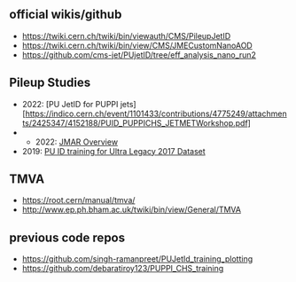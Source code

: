 ## official wikis/github
- https://twiki.cern.ch/twiki/bin/viewauth/CMS/PileupJetID
- https://twiki.cern.ch/twiki/bin/view/CMS/JMECustomNanoAOD
- https://github.com/cms-jet/PUjetID/tree/eff_analysis_nano_run2

## Pileup Studies
- 2022: [PU JetID for PUPPI jets][https://indico.cern.ch/event/1101433/contributions/4775249/attachments/2425347/4152188/PUID_PUPPICHS_JETMETWorkshop.pdf]
- - 2022: [JMAR Overview](https://indico.cern.ch/event/1101433/contributions/4778600/attachments/2425363/4152220/JMAR_overview.pdf)
- 2019: [PU ID training for Ultra Legacy 2017 Dataset](https://indico.cern.ch/event/916566/contributions/3861311/attachments/2045087/3426056/2020May26_PU_ID.pdf)


## TMVA
- https://root.cern/manual/tmva/
- http://www.ep.ph.bham.ac.uk/twiki/bin/view/General/TMVA


## previous code repos
- https://github.com/singh-ramanpreet/PUJetId_training_plotting
- https://github.com/debaratiroy123/PUPPI_CHS_training
